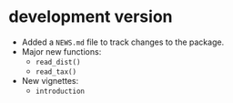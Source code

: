 # development version

- Added a `NEWS.md` file to track changes to the package.
- Major new functions:
  - `read_dist()`
  - `read_tax()`
- New vignettes:
  - `introduction`

